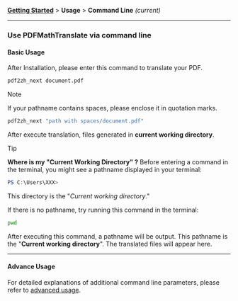 <!-- CHUNK ID: chunk_1C59CC51  CHUNK TYPE: paragraph START_LINE:1 -->
[**Getting Started**](./getting-started.md) > **Usage** > **Command Line** _(current)_

<!-- CHUNK ID: h_rule_de8bd27f  CHUNK TYPE: h_rule START_LINE:3 -->
---

<!-- CHUNK ID: chunk_9C810511  CHUNK TYPE: header START_LINE:5 -->
### Use PDFMathTranslate via command line

<!-- CHUNK ID: chunk_30052F3A  CHUNK TYPE: header START_LINE:7 -->
#### Basic Usage

<!-- CHUNK ID: chunk_ACC119CF  CHUNK TYPE: paragraph START_LINE:9 -->
After Installation, please enter this command to translate your PDF.

<!-- CHUNK ID: chunk_0D415785  CHUNK TYPE: code_block START_LINE:11 -->
```bash
pdf2zh_next document.pdf
```

<!-- CHUNK ID: chunk_744BFC94  CHUNK TYPE: blockquote START_LINE:15 -->
> [!NOTE]
> 
> If your pathname contains spaces, please enclose it in quotation marks.
> 
> ```bash
> pdf2zh_next "path with spaces/document.pdf"
> ```

<!-- CHUNK ID: chunk_6375D505  CHUNK TYPE: paragraph START_LINE:23 -->
After execute translation, files generated in **current working directory**.

<!-- CHUNK ID: chunk_1E0F4B41  CHUNK TYPE: blockquote START_LINE:25 -->
> [!TIP]
> **Where is my "Current Working Directory" ?**
> Before entering a command in the terminal, you might see a pathname displayed in your terminal:
> 
> ```powershell
> PS C:\Users\XXX>
> ```
> 
> This directory is the "*Current working directory*."
> 
> If there is no pathname, try running this command in the terminal:
> 
> ```bash
> pwd
> ```
> 
> After executing this command, a pathname will be output. This pathname is the "**Current working directory**". The translated files will appear here.

<!-- CHUNK ID: h_rule_d07973b5  CHUNK TYPE: h_rule START_LINE:43 -->
---

<!-- CHUNK ID: chunk_67DBD505  CHUNK TYPE: header START_LINE:45 -->
#### Advance Usage

<!-- CHUNK ID: chunk_98AF19D9  CHUNK TYPE: paragraph START_LINE:47 -->
For detailed explanations of additional command line parameters, please refer to [advanced usage](./../advanced/advanced.md).
